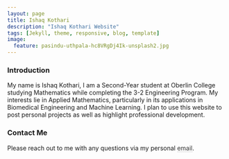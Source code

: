 ```yaml
---
layout: page
title: Ishaq Kothari
description: "Ishaq Kothari Website"
tags: [Jekyll, theme, responsive, blog, template]
image:
  feature: pasindu-uthpala-hc8VRgDj4Ik-unsplash2.jpg
---
```



<div class="bod">
              
<h3 class="small_title">Introduction</h3>

<p class="paragraph">My name is Ishaq Kothari, I am a Second-Year student at Oberlin College studying Mathematics while completing the 3-2 Engineering Program. My interests lie in Applied Mathematics, particularly in its applications in Biomedical Engineering and Machine Learning. I plan to use this website to post personal projects as well as highlight professional development.</p>

<h3 class="small_title">Contact Me</h3>

<p class="paragraph">
Please reach out to me with any questions via my personal <a style="color: #343434; text-decoration: none; border-bottom: 1px dotted #b3b3b3;" href="mailto:ikothari@oberlin.edu">email</a>.
</p>
<br />
